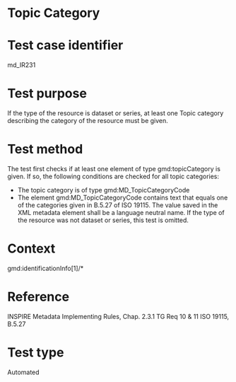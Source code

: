 
# Topic Category

# Test case identifier	

md_IR231

# Test purpose	

If the type of the resource is dataset or series, at least one Topic category describing the category of the resource must be given.

# Test method	

The test first checks if at least one element of type gmd:topicCategory is given. If so, the following conditions are checked for all topic categories:
*	The topic category is of type gmd:MD_TopicCategoryCode
*	The element gmd:MD_TopicCategoryCode contains text that equals one of the categories given in B.5.27 of ISO 19115.
The value saved in the XML metadata element shall be a language neutral name.
If the type of the resource was not dataset or series, this test is omitted.

# Context

gmd:identificationInfo[1]/*

# Reference	 

INSPIRE Metadata Implementing Rules, Chap. 2.3.1
TG Req 10 & 11
ISO 19115, B.5.27

# Test type	

Automated



